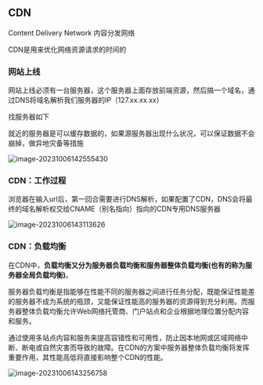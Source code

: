 ## CDN

Content Delivery Network 内容分发网络

CDN是用来优化网络资源请求的时间的



### 网站上线

网站上线必须有一台服务器，这个服务器上面存放前端资源，然后搞一个域名，通过DNS将域名解析我们服务器的IP（127.xx.xx.xx）

找服务器如下

就近的服务器是可以缓存数据的，如果源服务器出现什么状况，可以保证数据不会崩掉，做异地灾备等措施

![image-20231006142555430](https://chen-1320883525.cos.ap-chengdu.myqcloud.com/img/image-20231006142555430.png)

### CDN：工作过程

浏览器在输入url后，第一回合需要进行DNS解析，如果配置了CDN，DNS会将最终的域名解析权交给CNAME（别名指向）指向的CDN专用DNS服务器

![image-20231006143113626](https://chen-1320883525.cos.ap-chengdu.myqcloud.com/img/image-20231006143113626.png)

### CDN：负载均衡

在CDN中，**负载均衡又分为服务器负载均衡和服务器整体负载均衡(也有的称为服务器全局负载均衡)**。

服务器负载均衡是指能够在性能不同的服务器之间进行任务分配，既能保证性能差的服务器不成为系统的瓶颈，又能保证性能高的服务器的资源得到充分利用。而服务器整体负载均衡允许Web网络托管商、门户站点和企业根据地理位置分配内容和服务。

通过使用多站点内容和服务来提高容错性和可用性，防止因本地网或区域网络中断、断电或自然灾害而导致的故障。在CDN的方案中服务器整体负载均衡将发挥重要作用，其性能高低将直接影响整个CDN的性能。

![image-20231006143256758](https://chen-1320883525.cos.ap-chengdu.myqcloud.com/img/image-20231006143256758.png)